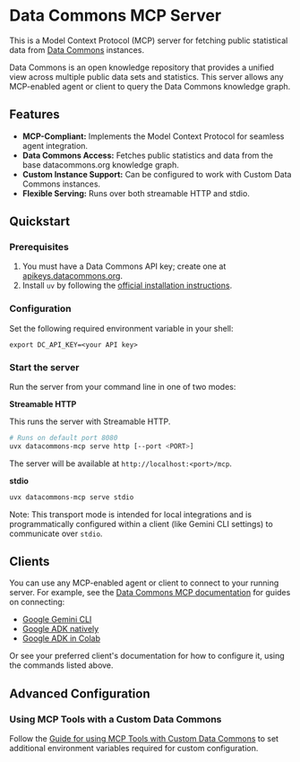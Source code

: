 # Data Commons MCP Server

This is a Model Context Protocol (MCP) server for fetching public statistical data from [Data Commons](https://datacommons.org) instances.

Data Commons is an open knowledge repository that provides a unified view across multiple public data sets and statistics.  This server allows any MCP-enabled agent or client to query the Data Commons knowledge graph.

## Features
* **MCP-Compliant:** Implements the Model Context Protocol for seamless agent integration.
* **Data Commons Access:** Fetches public statistics and data from the base datacommons.org knowledge graph.
* **Custom Instance Support:** Can be configured to work with Custom Data Commons instances.
* **Flexible Serving:** Runs over both streamable HTTP and stdio.

## Quickstart

### Prerequisites

1.  You must have a Data Commons API key; create one at [apikeys.datacommons.org](https://apikeys.datacommons.org/).
2.  Install `uv` by following the [official installation instructions](https://docs.astral.sh/uv/getting-started/installation).

### Configuration

Set the following required environment variable in your shell:

```
export DC_API_KEY=<your API key>
```

### Start the server 

Run the server from your command line in one of two modes:

**Streamable HTTP**

This runs the server with Streamable HTTP.

```bash
# Runs on default port 8080
uvx datacommons-mcp serve http [--port <PORT>]
```

The server will be available at `http://localhost:<port>/mcp`.

**stdio**

```bash
uvx datacommons-mcp serve stdio
```

Note: This transport mode is intended for local integrations and is programmatically configured within a client  (like Gemini CLI settings) to communicate over `stdio`.

## Clients

You can use any MCP-enabled agent or client to connect to your running server. For example, see the [Data Commons MCP documentation](https://github.com/datacommonsorg/agent-toolkit/blob/main/docs/user_guide.md) for guides on connecting:
* [Google Gemini CLI](https://github.com/datacommonsorg/agent-toolkit/blob/main/docs/quickstart.md)
* [Google ADK natively](https://github.com/datacommonsorg/agent-toolkit/blob/main/docs/user_guide.md#use-the-sample-agent)
* [Google ADK in Colab](https://colab.research.google.com/github/datacommonsorg/agent-toolkit/blob/main/notebooks/datacommons_mcp_tools_with_custom_agent.ipynb)

Or see your preferred client's documentation for how to configure it, using the commands listed above.

## Advanced Configuration
### Using MCP Tools with a Custom Data Commons

Follow the [Guide for using MCP Tools with Custom Data Commons](https://github.com/datacommonsorg/agent-toolkit/blob/main/docs/user_guide.md#custom-data-commons) to set additional environment variables required for custom configuration.

